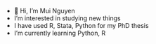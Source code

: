 - 👋 Hi, I’m Mui Nguyen
- I’m interested in studying new things
- I have used R, Stata, Python for my PhD thesis
- I’m currently learning Python, R

<!---
miuiunguyen/miuiunguyen is a ✨ special ✨ repository because its `README.md` (this file) appears on your GitHub profile.
You can click the Preview link to take a look at your changes.
--->
